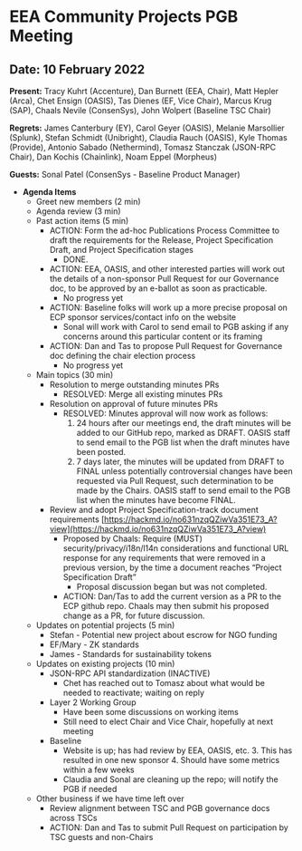 # EEA Community Projects PGB Meeting

## **Date:** 10 February 2022

**Present:** Tracy Kuhrt (Accenture), Dan Burnett (EEA, Chair), Matt Hepler (Arca), Chet Ensign (OASIS), Tas Dienes (EF, Vice Chair), Marcus Krug (SAP), Chaals Nevile (ConsenSys), John Wolpert (Baseline TSC Chair)

**Regrets:** James Canterbury (EY), Carol Geyer (OASIS), Melanie Marsollier (Splunk), Stefan Schmidt (Unibright), Claudia Rauch (OASIS), Kyle Thomas (Provide), Antonio Sabado (Nethermind), Tomasz Stanczak (JSON-RPC Chair), Dan Kochis (Chainlink), Noam Eppel (Morpheus)

**Guests:** Sonal Patel (ConsenSys - Baseline Product Manager)


* **Agenda Items**
    * Greet new members (2 min)
    * Agenda review (3 min)
    * Past action items (5 min)
        * ACTION: Form the ad-hoc Publications Process Committee to draft the requirements for the Release, Project Specification Draft, and Project Specification stages
            * DONE. 
        * ACTION: EEA, OASIS, and other interested parties will work out the details of a non-sponsor Pull Request for our Governance doc, to be approved by an e-ballot as soon as practicable.
            * No progress yet
        * ACTION: Baseline folks will work up a more precise proposal on ECP sponsor services/contact info on the website
            * Sonal will work with Carol to send email to PGB asking if any concerns around this particular content or its framing
        * ACTION: Dan and Tas to propose Pull Request for Governance doc defining the chair election process
            * No progress yet
    * Main topics (30 min)
        * Resolution to merge outstanding minutes PRs
            * RESOLVED: Merge all existing minutes PRs
        * Resolution on approval of future minutes PRs
            * RESOLVED: Minutes approval will now work as follows:
                1. 24 hours after our meetings end, the draft minutes will be added to our GitHub repo, marked as DRAFT.  OASIS staff to send email to the PGB list when the draft minutes have been posted.
                2. 7 days later, the minutes will be updated from DRAFT to FINAL unless potentially controversial changes have been requested via Pull Request, such determination to be made by the Chairs.  OASIS staff to send email to the PGB list when the minutes have become FINAL.
        * Review and adopt Project Specification-track document requirements  [https://hackmd.io/no631nzqQZiwVa351E73_A?view](https://hackmd.io/no631nzqQZiwVa351E73_A?view) 
            * Proposed by Chaals: Require (MUST) security/privacy/i18n/l14n considerations and functional URL response for any requirements that were removed in a previous version, by the time a document reaches “Project Specification Draft”
                * Proposal discussion began but was not completed.
            * ACTION: Dan/Tas to add the current version as a PR to the ECP github repo.  Chaals may then submit his proposed change as a PR, for future discussion. 
    * Updates on potential projects (5 min)
        * Stefan - Potential new project about escrow for NGO funding
        * EF/Mary - ZK standards 
        * James - Standards for sustainability tokens
    * Updates on existing projects (10 min)
        * JSON-RPC API standardization (INACTIVE)
            * Chet has reached out to Tomasz about what would be needed to reactivate; waiting on reply
        * Layer 2 Working Group
            * Have been some discussions on working items
            * Still need to elect Chair and Vice Chair, hopefully at next meeting
        * Baseline
            * Website is up; has had review by EEA, OASIS, etc.
                3. This has resulted in one new sponsor
                4. Should have some metrics within a few weeks
            * Claudia and Sonal are cleaning up the repo; will notify the PGB if needed
    * Other business if we have time left over
        * Review alignment between TSC and PGB governance docs across TSCs
        * ACTION: Dan and Tas to submit Pull Request on participation by TSC guests and non-Chairs

